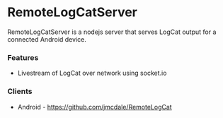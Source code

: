 # RemoteLogCatServer

RemoteLogCatServer is a nodejs server that serves LogCat output for a connected Android device.

### Features
- Livestream of LogCat over network using socket.io

### Clients
- Android - https://github.com/jmcdale/RemoteLogCat
